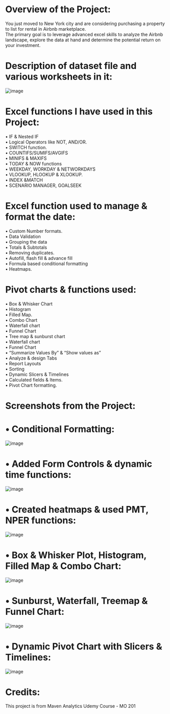 # Overview of the Project: <br>

You just moved to New York city and are considering purchasing a property to list for rental in Airbnb marketplace.  <br>
The primary goal is to leverage advanced excel skills to analyze the Airbnb landscape, explore the data at hand and determine the potential return on your investment. <br>

# Description of dataset file and various worksheets in it: <br>

![image](https://github.com/user-attachments/assets/9cba1507-9383-4ed1-96a7-bd3df3757595)


# Excel functions I have used in this Project: <br>

•	IF & Nested IF <br>
•	Logical Operators like NOT, AND/OR. <br>
•	SWITCH function.  <br>
•	COUNTIFS/SUMIFS/AVGIFS <br>
•	MINIFS & MAXIFS <br>
•	TODAY & NOW functions <br>
•	WEEKDAY, WORKDAY & NETWORKDAYS <br>
•	VLOOKUP, HLOOKUP & XLOOKUP. <br>
•	INDEX &MATCH <br>
•	SCENARIO MANAGER, GOALSEEK <br>

# Excel function used to manage & format the date: <br>

•	Custom Number formats. <br>
•	Data Validation <br>
•	Grouping the data <br>
•	Totals & Subtotals <br>
•	Removing duplicates. <br>
•	Autofill, flash fill & advance fill <br>
•	Formula based conditional formatting <br>
•	Heatmaps. <br>

#  Pivot charts & functions used: <br>

•	Box & Whisker Chart <br>
•	Histogram <br>
•	Filled Map. <br>
•	Combo Chart <br>
•	Waterfall chart <br>
•	Funnel Chart <br>
•	Tree map & sunburst chart <br>
•	Waterfall chart <br>
•	Funnel Chart <br>
•	“Summarize Values By” & “Show values as” <br>
•	Analyze & design Tabs <br>
•	Report Layouts <br>
•	Sorting <br>
•	Dynamic Slicers & Timelines <br>
•	Calculated fields & Items. <br>
•	Pivot Chart formatting. <br>


# Screenshots from the Project: <br>

# •	Conditional Formatting: <br>

![image](https://github.com/user-attachments/assets/71ba7052-f253-4925-8214-bb5cc2692223)

# •	Added Form Controls & dynamic time functions:<br>

![image](https://github.com/user-attachments/assets/b0692a49-2b17-48d7-af85-3cc78cb1d78f)

# •	Created heatmaps & used PMT, NPER functions:<br>

![image](https://github.com/user-attachments/assets/ea6f3270-cfe4-4e8b-8d8d-c45d9358bbfe)

# •	Box & Whisker Plot, Histogram, Filled Map & Combo Chart:<br>

![image](https://github.com/user-attachments/assets/c1771d8b-fe70-4a04-a519-3e301aa73e28)

# •	Sunburst, Waterfall, Treemap & Funnel Chart:<br>

![image](https://github.com/user-attachments/assets/a2b06c73-5b1d-4aff-9d4b-9af8af0059d0)

# •	Dynamic Pivot Chart with Slicers & Timelines:<br>

![image](https://github.com/user-attachments/assets/a3104867-e6ad-4496-938e-544ceaac86ea)

# Credits: <br>

This project is from Maven Analytics Udemy Course - MO 201






